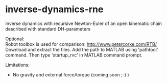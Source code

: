 # inverse-dynamics-rne
Inverse dynamics with recursive Newton-Euler of an open kinematic chain described with standard DH-parameters

Optional:  
Robot toolbox is used for comparison: http://www.petercorke.com/RTB/  
Download and extract the files.  Add the path to MATLAB using 'pathtool' command. Then type 'startup_rvc' in MATLAB command prompt.

Limitations:  
- No gravity and external force/torque (coming soon ;-) )  
